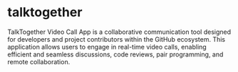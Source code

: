 # talktogether
TalkTogether Video Call App is a collaborative communication tool designed for developers and project contributors within the GitHub ecosystem. This application allows users to engage in real-time video calls, enabling efficient and seamless discussions, code reviews, pair programming, and remote collaboration.
